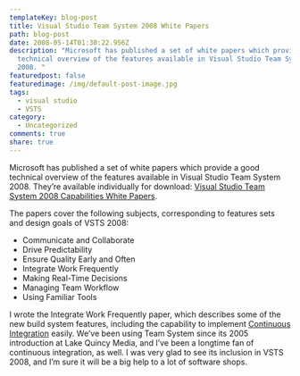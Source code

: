 ```yaml
---
templateKey: blog-post
title: Visual Studio Team System 2008 White Papers
path: blog-post
date: 2008-05-14T01:30:22.956Z
description: "Microsoft has published a set of white papers which provide a good
  technical overview of the features available in Visual Studio Team System
  2008. "
featuredpost: false
featuredimage: /img/default-post-image.jpg
tags:
  - visual studio
  - VSTS
category:
  - Uncategorized
comments: true
share: true
---
```

<!--StartFragment-->

Microsoft has published a set of white papers which provide a good technical overview of the features available in Visual Studio Team System 2008. They’re available individually for download: [Visual Studio Team System 2008 Capabilities White Papers](http://www.microsoft.com/downloads/details.aspx?FamilyId=3605F904-7266-4426-8B92-44105AFF9762&displaylang=en).

The papers cover the following subjects, corresponding to features sets and design goals of VSTS 2008:

* Communicate and Collaborate
* Drive Predictability
* Ensure Quality Early and Often
* Integrate Work Frequently
* Making Real-Time Decisions
* Managing Team Workflow
* Using Familiar Tools

I wrote the Integrate Work Frequently paper, which describes some of the new build system features, including the capability to implement [Continuous Integration](http://en.wikipedia.org/wiki/Continuous_Integration) easily. We’ve been using Team System since its 2005 introduction at Lake Quincy Media, and I’ve been a longtime fan of continuous integration, as well. I was very glad to see its inclusion in VSTS 2008, and I’m sure it will be a big help to a lot of software shops.

<!--EndFragment-->